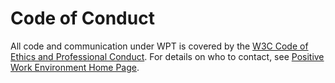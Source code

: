 # Code of Conduct

All code and communication under WPT is covered by the [W3C Code of Ethics and Professional Conduct](https://www.w3.org/Consortium/cepc/). For details on who to contact, see [Positive Work Environment Home Page](https://www.w3.org/Consortium/pwe/#Procedures).
